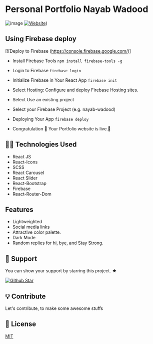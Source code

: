 # Personal Portfolio Nayab Wadood


![image](https://user-images.githubusercontent.com/86098390/222922881-b38d655d-df02-4dc8-a419-a6efa50f1916.png)
[![Website](https://img.shields.io/website?style=for-the-badge&up_message=Demo&url=https%3A%2F%2Fvima.netlify.app%2F)](https://nayab-wadood-99.web.app/))

## Using Firebase deploy
[![Deploy to Firebase (https://console.firebase.google.com/)]
- Install Firebase Tools `npm install firebase-tools -g`
- Login to Firebase `firebase login`
- Initialize Firebase in Your React App `firebase init`
- Select Hosting: Configure and deploy Firebase Hosting sites.
- Select Use an existing project
- Select your Firebase Project (e.g. nayab-wadood)
- Deploying Your App `firebase deploy`

- Congratulation 🎉 Your Portfolio website is live.🥳

## 👨‍💻 Technologies Used

- React JS
- React-Icons
- SCSS
- React Carousel
- React Slider
- React-Bootstrap
- Firebase
- React-Router-Dom

## Features

- Lightweighted
- Social media links
- Attractive color palette.
- Dark Mode
- Random replies for hi, bye, and Stay Strong.

## 💖 Support

<p>You can show your support by starring this project. ★</p>
<a href="https://github.com/arifszn/gitprofile/stargazers">
  <img src="https://img.shields.io/github/stars/arifszn/gitprofile?style=social" alt="Github Star">
</a>

## 💡 Contribute

Let's contribute, to make some awesome stuffs

## 📄 License

[MIT](https://github.com/arifszn/gitprofile/blob/main/LICENSE)
